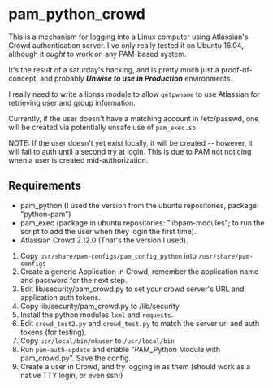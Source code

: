 pam_python_crowd
================

This is a mechanism for logging into a Linux computer using Atlassian's Crowd authentication server.  I've only really tested it on Ubuntu 16.04, although it *ought* to work on any PAM-based system.

It's the result of a saturday's hacking, and is pretty much just a proof-of-concept, and probably ***Unwise to use in Production*** environments.

I really need to write a libnss module to allow `getpwname` to use Atlassian for retrieving user and group information.

Currently, if the user doesn't have a matching account in /etc/passwd, one will be created via potentially unsafe use of `pam_exec.so`.

NOTE: If the user doesn't yet exist locally, it will be created -- however, it will fail to auth until a second try at login. This is due to PAM not noticing when a user is created mid-authorization.

Requirements
------------

* pam_python (I used the version from the ubuntu repositories, package: "python-pam")
* pam_exec (package in ubuntu repositories: "libpam-modules"; to run the script to add the user when they login the first time).
* Atlassian Crowd 2.12.0 (That's the version I used).

1. Copy `usr/share/pam-configs/pam_config_python` into `/usr/share/pam-configs`
1. Create a generic Application in Crowd, remember the application name and password for the next step.
1. Edit lib/security/pam_crowd.py to set your crowd server's URL and application auth tokens.
1. Copy lib/security/pam_crowd.py to /lib/security
1. Install the python modules `lxml` and `requests`.
1. Edit `crowd_test2.py` and `crowd_test.py` to match the server url and auth tokens (for testing).
1. Copy `usr/local/bin/mkuser` to `/usr/local/bin`
1. Run `pam-auth-update` and enable "PAM_Python Module with pam_crowd.py".  Save the config.
1. Create a user in Crowd, and try logging in as them (should work as a native TTY login, or even ssh!)

